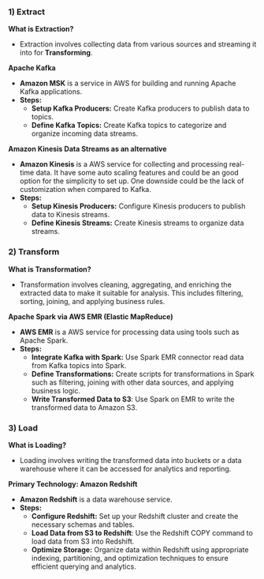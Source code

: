 ### 1) Extract

**What is Extraction?**
- Extraction involves collecting data from various sources and streaming it into for **Transforming**.

**Apache Kafka**
- **Amazon MSK** is a service in AWS for building and running Apache Kafka applications.
- **Steps:**
  - **Setup Kafka Producers:** Create Kafka producers to publish data to topics.
  - **Define Kafka Topics:** Create Kafka topics to categorize and organize incoming data streams.

**Amazon Kinesis Data Streams as an alternative**
- **Amazon Kinesis** is a AWS service for collecting and processing real-time data. It have some auto scaling features and could be an good option for the simplicity to set up. One downside could be the lack of customization when compared to Kafka.
- **Steps:**
  - **Setup Kinesis Producers:** Configure Kinesis producers to publish data to Kinesis streams.
  - **Define Kinesis Streams:** Create Kinesis streams to organize data streams.

### 2) Transform

**What is Transformation?**
- Transformation involves cleaning, aggregating, and enriching the extracted data to make it suitable for analysis. This includes filtering, sorting, joining, and applying business rules.

**Apache Spark via AWS EMR (Elastic MapReduce)**
- **AWS EMR** is a AWS service for processing data using tools such as Apache Spark.
- **Steps:**
  - **Integrate Kafka with Spark:** Use Spark EMR connector read data from Kafka topics into Spark.
  - **Define Transformations:** Create scripts for transformations in Spark such as filtering, joining with other data sources, and applying business logic. 
  - **Write Transformed Data to S3**: Use Spark on EMR to write the transformed data to Amazon S3. 

### 3) Load

**What is Loading?**
- Loading involves writing the transformed data into buckets or a data warehouse where it can be accessed for analytics and reporting.

**Primary Technology: Amazon Redshift**
- **Amazon Redshift** is a data warehouse service.
- **Steps:**
  - **Configure Redshift:** Set up your Redshift cluster and create the necessary schemas and tables.
  - **Load Data from S3 to Redshift**: Use the Redshift COPY command to load data from S3 into Redshift.
  - **Optimize Storage:** Organize data within Redshift using appropriate indexing, partitioning, and optimization techniques to ensure efficient querying and analytics.